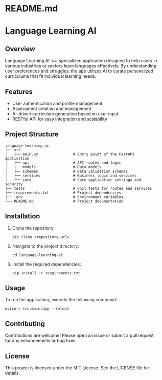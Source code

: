 # README.md

# Language Learning AI

## Overview

Language Learning AI is a specialized application designed to help users in various industries or sectors learn languages effectively. By understanding user preferences and struggles, the app utilizes AI to curate personalized curriculums that fit individual learning needs.

## Features

- User authentication and profile management
- Assessment creation and management
- AI-driven curriculum generation based on user input
- RESTful API for easy integration and scalability

## Project Structure

```
language-learning-ai
├── src
│   ├── main.py                # Entry point of the FastAPI application
│   ├── api                    # API routes and logic
│   ├── models                 # Data models
│   ├── schemas                # Data validation schemas
│   ├── services               # Business logic and services
│   └── core                   # Core application settings and security
├── tests                      # Unit tests for routes and services
├── requirements.txt           # Project dependencies
├── .env                       # Environment variables
└── README.md                  # Project documentation
```

## Installation

1. Clone the repository:
   ```
   git clone <repository-url>
   ```
2. Navigate to the project directory:
   ```
   cd language-learning-ai
   ```
3. Install the required dependencies:
   ```
   pip install -r requirements.txt
   ```

## Usage

To run the application, execute the following command:
```
uvicorn src.main:app --reload
```

## Contributing

Contributions are welcome! Please open an issue or submit a pull request for any enhancements or bug fixes.

## License

This project is licensed under the MIT License. See the LICENSE file for details.